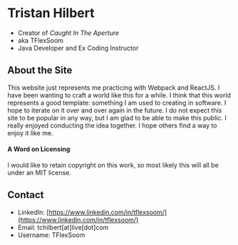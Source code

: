 # Tristan Hilbert
- Creator of *Caught In The Aperture*
- aka TFlexSoom
- Java Developer and Ex Coding Instructor

## About the Site
This website just represents me practicing with Webpack and ReactJS. I have been wanting to craft a world like this for a while. I think that this world represents a good template: something I am used to creating in software. I hope to iterate on it over and over again in the future. I do not expect this site to be popular in any way, but I am glad to be able to make this public. I really enjoyed conducting the idea together. I hope others find a way to enjoy it like me.


#### A Word on Licensing
I would like to retain copyright on this work, so most likely this will all be under an MIT license.

## Contact
- LinkedIn: [https://www.linkedin.com/in/tflexsoom/](https://www.linkedin.com/in/tflexsoom/)
- Email: tchilbert\[at\]live\[dot\]com
- Username: TFlexSoom
